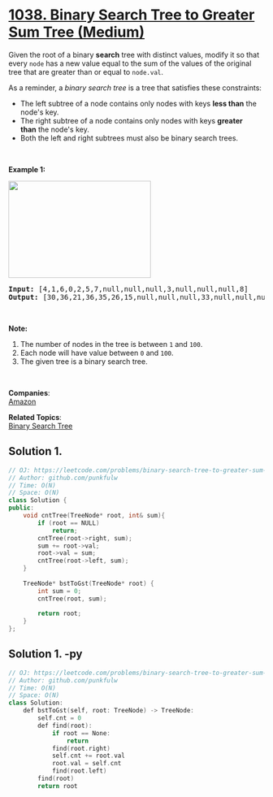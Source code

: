 # [1038. Binary Search Tree to Greater Sum Tree (Medium)](https://leetcode.com/problems/binary-search-tree-to-greater-sum-tree/)

<p>Given the root of a binary <strong>search</strong> tree with distinct values, modify it so that every <code>node</code>&nbsp;has a new value equal to the sum of the values of the original tree that are greater than or equal to <code>node.val</code>.</p>

<p>As a reminder, a&nbsp;<em>binary search tree</em> is a tree that satisfies these constraints:</p>

<ul>
	<li>The left subtree of a node contains only nodes with keys&nbsp;<strong>less than</strong>&nbsp;the node's key.</li>
	<li>The right subtree of a node contains only nodes with keys&nbsp;<strong>greater than</strong>&nbsp;the node's key.</li>
	<li>Both the left and right subtrees must also be binary search trees.</li>
</ul>

<p>&nbsp;</p>

<p><strong>Example 1:</strong></p>

<p><strong><img alt="" src="https://assets.leetcode.com/uploads/2019/05/02/tree.png" style="width: 280px; height: 191px;"></strong></p>

<pre><strong>Input: </strong><span id="example-input-1-1">[4,1,6,0,2,5,7,null,null,null,3,null,null,null,8]</span>
<strong>Output: </strong><span id="example-output-1">[30,36,21,36,35,26,15,null,null,null,33,null,null,null,8]</span>
</pre>

<div>
<p>&nbsp;</p>
</div>

<p><strong>Note:</strong></p>

<ol>
	<li>The number of nodes in the tree is between <code>1</code> and <code>100</code>.</li>
	<li>Each node will have value between <code>0</code> and <code>100</code>.</li>
	<li>The given tree is a binary search tree.</li>
</ol>

<div>
<div>
<div>&nbsp;</div>
</div>
</div>

**Companies**:  
[Amazon](https://leetcode.com/company/amazon)

**Related Topics**:  
[Binary Search Tree](https://leetcode.com/tag/binary-search-tree/)

## Solution 1.

```cpp
// OJ: https://leetcode.com/problems/binary-search-tree-to-greater-sum-tree/
// Author: github.com/punkfulw
// Time: O(N)
// Space: O(N)
class Solution {
public:
    void cntTree(TreeNode* root, int& sum){
        if (root == NULL)
            return;
        cntTree(root->right, sum);
        sum += root->val;
        root->val = sum;
        cntTree(root->left, sum);
    }
    
    TreeNode* bstToGst(TreeNode* root) {
        int sum = 0;
        cntTree(root, sum);
        
        return root;
    }
};
```

## Solution 1. -py

```cpp
// OJ: https://leetcode.com/problems/binary-search-tree-to-greater-sum-tree/
// Author: github.com/punkfulw
// Time: O(N)
// Space: O(N)
class Solution:
    def bstToGst(self, root: TreeNode) -> TreeNode:
        self.cnt = 0
        def find(root):
            if root == None:
                return 
            find(root.right)
            self.cnt += root.val
            root.val = self.cnt
            find(root.left)
        find(root)
        return root
```
